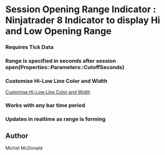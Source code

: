# Session Opening Range Indicator : Ninjatrader 8 Indicator to display Hi and Low Opening Range

### Requires Tick Data
### Range is specified in seconds after session open(Properties::Parameters::CutoffSeconds)
### Customise Hi-Low Line Color and Width
[Customise Hi-Low Line Color and Width](SessionOpeningRange/OpeningRangeProperties.png)
### Works with any bar time period
### Updates in realtime as range is forming



## Author

Michel McDonald
